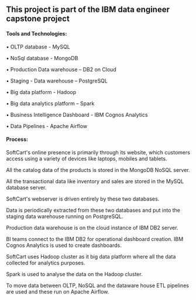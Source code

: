 ## This project is part of the IBM data engineer capstone project


#### Tools and Technologies:
• OLTP database - MySQL

• NoSql database - MongoDB

• Production Data warehouse – DB2 on Cloud

• Staging - Data warehouse – PostgreSQL

• Big data platform - Hadoop

• Big data analytics platform – Spark

• Business Intelligence Dashboard - IBM Cognos Analytics

• Data Pipelines - Apache Airflow

#### Process:
SoftCart's online presence is primarily through its website, which customers access using a variety of devices like laptops, mobiles and tablets.

All the catalog data of the products is stored in the MongoDB NoSQL server.

All the transactional data like inventory and sales are stored in the MySQL database server.

SoftCart's webserver is driven entirely by these two databases.

Data is periodically extracted from these two databases and put into the staging data warehouse running on PostgreSQL.

Production data warehouse is on the cloud instance of IBM DB2 server.

BI teams connect to the IBM DB2 for operational dashboard creation. IBM Cognos Analytics is used to create dashboards.

SoftCart uses Hadoop cluster as it big data platform where all the data collected for analytics purposes.

Spark is used to analyse the data on the Hadoop cluster.

To move data between OLTP, NoSQL and the dataware house ETL pipelines are used and these run on Apache Airflow.
